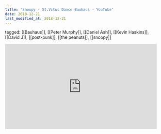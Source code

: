 ```yaml
---
title: 'Snoopy - St.Vitus Dance Bauhaus - YouTube'
date: 2018-12-21
last_modified_at: 2018-12-21
---
```

tagged: [[Bauhaus]], [[Peter Murphy]], [[Daniel Ash]], [[Kevin Haskins]], [[David J]], [[post-punk]], [[the peanuts]], [[snoopy]]
<iframe allow="accelerometer; autoplay; clipboard-write; encrypted-media; gyroscope; picture-in-picture" allowfullscreen="" frameborder="0" height="281" id="youtube_iframe" src="https://www.youtube.com/embed/uijtsKFpV0c?feature=oembed&amp;enablejsapi=1&amp;origin=https://safe.txmblr.com&amp;wmode=opaque" width="500"></iframe>